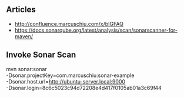 ## Articles
- http://confluence.marcuschiu.com/x/bIGFAQ
- https://docs.sonarqube.org/latest/analysis/scan/sonarscanner-for-maven/

## Invoke Sonar Scan
mvn sonar:sonar \
-Dsonar.projectKey=com.marcuschiu:sonar-example \
-Dsonar.host.url=http://ubuntu-server.local:9000 \
-Dsonar.login=8c6c5023c94d72208e4d417f0105ab01a3c69f44